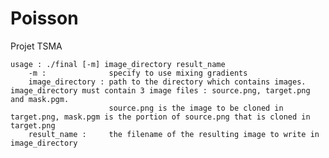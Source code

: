 # Poisson
Projet TSMA

    usage : ./final [-m] image_directory result_name
        -m :              specify to use mixing gradients
        image_directory : path to the directory which contains images. image_directory must contain 3 image files : source.png, target.png and mask.pgm.
                          source.png is the image to be cloned in target.png, mask.pgm is the portion of source.png that is cloned in target.png
        result_name :     the filename of the resulting image to write in image_directory
